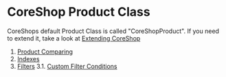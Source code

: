 # CoreShop Product Class

CoreShops default Product Class is called "CoreShopProduct". If you need to extend it, take a look at [Extending CoreShop](../02_Extending_CoreShop.md)


1. [Product Comparing](./01_Product_Comparing.md)
2. [Indexes](./02_Indexes.md)
3. [Filters](./03_Filters)
3.1. [Custom Filter Conditions](./03_Filters/01_Create_Custom_Conditions.md)